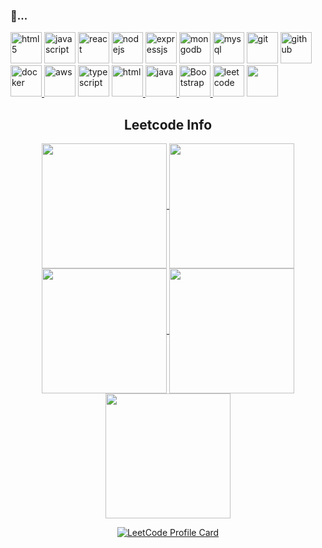 ### 🌱...
 <a href="https://www.w3.org/html/" target="_blank" rel="noreferrer"><img src="https://www.vectorlogo.zone/logos/w3_html5/w3_html5-icon.svg" alt="html5" height="50"/></a>
<a href="https://www.javascript.com/" target="_blank" rel="noreferrer"><img src="https://www.vectorlogo.zone/logos/javascript/javascript-icon.svg" alt="javascript" height="50"/></a>
<a href="https://reactjs.org/" target="_blank" rel="noreferrer"><img src="https://www.vectorlogo.zone/logos/reactjs/reactjs-icon.svg" alt="react" height="50"/></a>
<a href="https://nodejs.org/" target="_blank" rel="noreferrer"><img src="https://www.vectorlogo.zone/logos/nodejs/nodejs-icon.svg" alt="nodejs" height="50"/></a>
<a href="https://expressjs.com/" target="_blank" rel="noreferrer"><img src="https://www.vectorlogo.zone/logos/expressjs/expressjs-icon.svg" alt="expressjs" height="50"/></a>
<a href="https://www.mongodb.com/" target="_blank" rel="noreferrer"><img src="https://www.vectorlogo.zone/logos/mongodb/mongodb-icon.svg" alt="mongodb" height="50"/></a>
<a href="https://www.mysql.com/" target="_blank" rel="noreferrer"><img src="https://www.vectorlogo.zone/logos/mysql/mysql-icon.svg" alt="mysql" height="50"/></a>
<a href="https://git-scm.com/" target="_blank" rel="noreferrer"><img src="https://www.vectorlogo.zone/logos/git-scm/git-scm-icon.svg" alt="git" height="50"/></a>
<a href="https://github.com/" target="_blank" rel="noreferrer"><img src="https://www.vectorlogo.zone/logos/github/github-icon.svg" alt="github" height="50"/></a>
<a href="https://www.docker.com/" target="_blank" rel="noreferrer"><img src="https://www.vectorlogo.zone/logos/docker/docker-icon.svg" alt="docker" height="50"/>
</a>
<a href="https://aws.amazon.com/" target="_blank" rel="noreferrer"><img src="https://www.vectorlogo.zone/logos/amazon_aws/amazon_aws-icon.svg" alt="aws" height="50"/></a>
<a href="https://www.typescriptlang.org/" target="_blank" rel="noreferrer"><img src="https://www.vectorlogo.zone/logos/typescriptlang/typescriptlang-icon.svg" alt="typescript" height="50"/></a>
<a href="https://html.com/" target="_blank" rel="noreferrer"><img src="https://img.shields.io/badge/C-00599C?style=for-the-badge&logo=c&logoColor=white" alt="html" height="50"/> </a>
<a href="https://www.java.com/en/" target="_blank" rel="noreferrer"><img src="https://www.vectorlogo.zone/logos/java/java-icon.svg" alt="java" height="50"/> </a> 
<a href="https://www.javascript.com/" target="_blank" rel="noreferrer"><img src="https://img.shields.io/badge/Bootstrap-563D7C?style=for-the-badge&logo=bootstrap&logoColor=white" alt="Bootstrap" height="50"/> </a>
<a href="https://leetcode.com/" target="_blank" rel="noreferrer"><img src="https://upload.wikimedia.org/wikipedia/commons/1/19/LeetCode_logo_black.png" alt="leetcode" height="50"/></a>
<a href="https://www.geeksforgeeks.org/data-structures/" target="_blank" rel="noreferrer"><img src="https://upload.wikimedia.org/wikipedia/commons/4/43/GeeksforGeeks.svg" alt="" height="50"/></a>

<div align="center"> 
  
  <!-- <h2>🐍 Contributions 🐍</h2>
  <img alt="snake eating my contributions" src="https://raw.githubusercontent.com/salesp07/salesp07/output/github-contribution-grid-snake.svg" /> -->
  
  <h2 align="center">Leetcode Info</h2>

  <p align="center">
    <a href="https://leetcode.com/u/anand_083/" target="_blank">
      <img align="center" src="https://leetcode.com/static/images/badges/2024/gif/2023-12.gif" alt="" height="200" width="200" />
    </a>
    <a href="https://leetcode.com/u/anand_083/" target="_blank">
      <img align="center" src="https://assets.leetcode.com/static_assets/marketing/2024-100.gif" alt="" height="200" width="200" />
    </a>
    <a href="https://leetcode.com/u/anand_083/" target="_blank">
      <img align="center" src="https://assets.leetcode.com/static_assets/marketing/2024-50.gif" alt="" height="200" width="200" />
    </a>
    <a href="https://leetcode.com/u/anand_083/" target="_blank">
      <img align="center" src="https://assets.leetcode.com/static_assets/marketing/2023-100.gif" alt="" height="200" width="200" />
    </a>
    <a href="https://leetcode.com/u/anand_083/" target="_blank">
      <img align="center" src="https://assets.leetcode.com/static_assets/marketing/2023-50.gif" alt="" height="200" width="200" />
    </a>
  </p>

  <p align="center">
    <a href="https://leetcode.com/u/anand_083/" target="_blank">
      <img align="top" src="https://leetcard.jacoblin.cool/anand_038?theme=dark&font=Nunito&ext=heatmap" alt="LeetCode Profile Card" />
    </a>
  </p>
</div>


